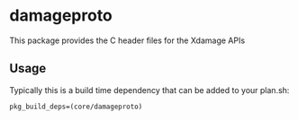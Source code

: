 # damageproto

This package provides the C header files for the Xdamage APIs

## Usage

Typically this is a build time dependency that can be added to your
plan.sh:

    pkg_build_deps=(core/damageproto)
